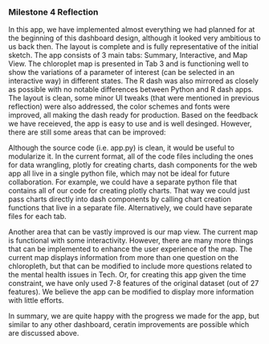 ### Milestone 4 Reflection

In this app, we have implemented almost everything we had planned for at the beginning of this dashboard design, although it looked very ambitious to us back then. The layout is complete and is fully representative of the initial sketch. The app consists of 3 main tabs: Summary, Interactive, and Map View. The chloroplet map is presented in Tab 3 and is functioning well to show the variations of a parameter of interest (can be selected in an interactive way) in different states. The R dash was also mirrored as closely as possible with no notable differences between Python and R dash apps. The layout is clean, some minor UI tweaks (that were mentioned in previous reflection) were also addressed, the color schemes and fonts were improved, all making the dash ready for production. Based on the feedback we have receieved, the app is easy to use and is well desinged. However, there are still some areas that can be improved:

Although the source code (i.e. app.py) is clean, it would be useful to modularize it. In the current format, all of the code files including the ones for data wrangling, plotly for creating charts, dash components for the web app all live in a single python file, which may not be ideal for future collaboration. For example, we could have a separate python file that contains all of our code for creating plotly charts. That way we could just pass charts directly into dash components by calling chart creation functions that live in a separate file. Alternatively, we could have separate files for each tab. 

Another area that can be vastly improved is our map view. The current map is functional with some interactivity. However, there are many more things that can be implemented to enhance the user experience of the map. The current map displays information from more than one question on the chloropleth, but that can be modified to include more questions related to the mental health issues in Tech. Or, for creating this app given the time constraint, we have only used 7-8 features of the original dataset (out of 27 features). We believe the app can be modified to display more information with little efforts.  

In summary, we are quite happy with the progress we made for the app, but similar to any other dashboard, ceratin improvements are possible which are discussed above.


